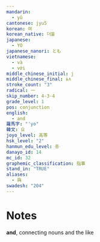 ```yaml
---
mandarin:
  - yǔ
cantonese: jyu5
korean: 여
korean_native: 더불
japanese:
  - YO
japanese_nanori: とも
vietnamese:
  - và
  - với
middle_chinese_initial: j
middle_chinese_final: ɨʌ
stroke_count: "3"
radical: 一
skip_number: 4-3-4
grade_level: 1
pos: conjunction
english:
  - and
羅馬字: "'yo"
韓文: 요
joyo_level: 高等
hsk_level: "2"
hanmun_edu_level: 중
danayo_id: 14
mc_id: 32
graphemic_classification: 指事
stand_in: "TRUE"
aliases:
  - 與
swadesh: "204"
---
```


# Notes
**and**, connecting nouns and the like